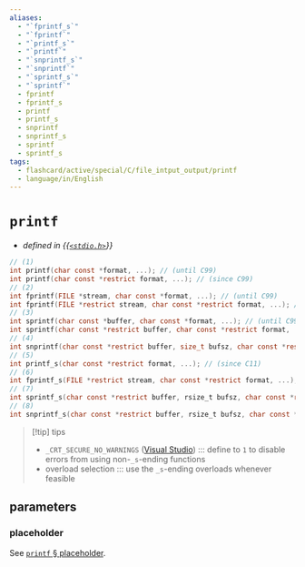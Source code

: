 ```yaml
---
aliases:
  - "`fprintf_s`"
  - "`fprintf`"
  - "`printf_s`"
  - "`printf`"
  - "`snprintf_s`"
  - "`snprintf`"
  - "`sprintf_s`"
  - "`sprintf`"
  - fprintf
  - fprintf_s
  - printf
  - printf_s
  - snprintf
  - snprintf_s
  - sprintf
  - sprintf_s
tags:
  - flashcard/active/special/C/file_intput_output/printf
  - language/in/English
---
```


# `printf`

- _defined in {{[`<stdio.h>`](../../../general/C%20file%20input_output.md)}}_ <!--SR:!2026-06-10,770,330-->

```C
// (1)
int printf(char const *format, ...); // (until C99)
int printf(char const *restrict format, ...); // (since C99)
// (2)
int fprintf(FILE *stream, char const *format, ...); // (until C99)
int fprintf(FILE *restrict stream, char const *restrict format, ...); // (since C99)
// (3)
int sprintf(char const *buffer, char const *format, ...); // (until C99)
int sprintf(char const *restrict buffer, char const *restrict format, ...); // (since C99)
// (4)
int snprintf(char const *restrict buffer, size_t bufsz, char const *restrict format, ...); // (since C99)
// (5)
int printf_s(char const *restrict format, ...); // (since C11)
// (6)
int fprintf_s(FILE *restrict stream, char const *restrict format, ...); // (since C11)
// (7)
int sprintf_s(char const *restrict buffer, rsize_t bufsz, char const *restrict format, ...); // (since C11)
// (8)
int snprintf_s(char const *restrict buffer, rsize_t bufsz, char const *restrict format, ...); // (since C11)
```

> [!tip] tips
>
> - `_CRT_SECURE_NO_WARNINGS` ([Visual Studio](Visual%20Studio.md)) ::: define to `1` to disable errors from using non-`_s`-ending functions <!--SR:!2025-10-28,548,310!2026-10-27,883,330-->
> - overload selection ::: use the `_s`-ending overloads whenever feasible <!--SR:!2025-01-13,320,348!2025-06-20,364,355-->

## parameters

### placeholder

See [`printf` § placeholder](../../../general/printf.md#placeholder).
